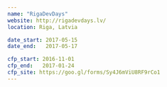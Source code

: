 ```yaml
---
name: "RigaDevDays"
website: http://rigadevdays.lv/
location: Riga, Latvia

date_start: 2017-05-15
date_end:   2017-05-17

cfp_start: 2016-11-01
cfp_end:   2017-01-24
cfp_site: https://goo.gl/forms/Sy4J6mViU8RF9rCo1
---
```

